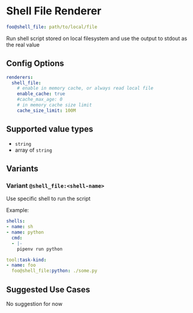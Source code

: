 # Shell File Renderer

```yaml
foo@shell_file: path/to/local/file
```

Run shell script stored on local filesystem and use the output to stdout as the real value

## Config Options

```yaml
renderers:
  shell_file:
    # enable in memory cache, or always read local file
    enable_cache: true
    #cache_max_age: 0
    # in memory cache size limit
    cache_size_limit: 100M
```

## Supported value types

- `string`
- array of `string`

## Variants

### Variant `@shell_file:<shell-name>`

Use specific shell to run the script

Example:

```yaml
shells:
- name: sh
- name: python
  cmd:
  - |-
    pipenv run python

tool:task-kind:
- name: foo
  foo@shell_file:python: ./some.py
```

## Suggested Use Cases

No suggestion for now
